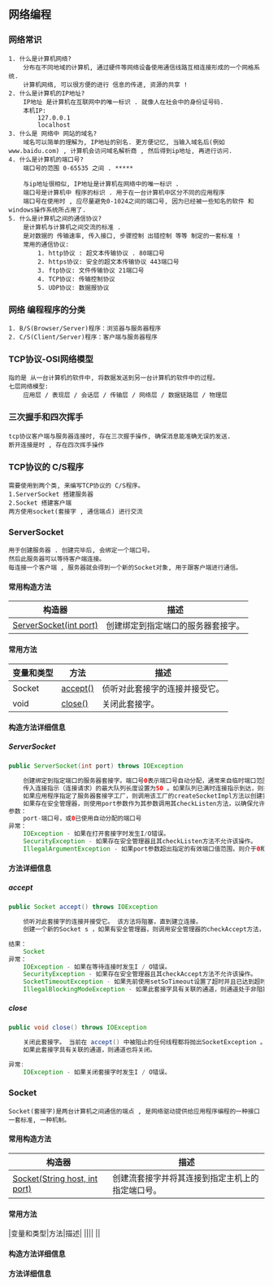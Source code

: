 ## 网络编程

### 网络常识

```
1. 什么是计算机网络?
	分布在不同地域的计算机, 通过硬件等网络设备使用通信线路互相连接形成的一个网格系统.
	计算机网络, 可以很方便的进行 信息的传递, 资源的共享 !
2. 什么是计算机的IP地址?
	IP地址 是计算机在互联网中的唯一标识 . 就像人在社会中的身份证号码.
	本机IP:
		127.0.0.1
		localhost
3. 什么是 网络中 网站的域名?
	域名可以简单的理解为, IP地址的别名. 更方便记忆, 当输入域名后(例如www.baidu.com) , 计算机会访问域名解析商 , 然后得到ip地址, 再进行访问.
4. 什么是计算机的端口号?
	端口号的范围 0-65535 之间 . *****
	
	与ip地址很相似, IP地址是计算机在网络中的唯一标识 .
	端口号是计算机中 程序的标识 . 用于在一台计算机中区分不同的应用程序
	端口号在使用时 , 应尽量避免0-1024之间的端口号, 因为已经被一些知名的软件 和 windows操作系统所占用了.
5. 什么是计算机之间的通信协议?
	是计算机与计算机之间交流的标准 .
	是对数据的 传输速率, 传入接口, 步骤控制 出错控制 等等 制定的一套标准 !
	常用的通信协议:
		1. http协议 : 超文本传输协议 . 80端口号
		2. https协议: 安全的超文本传输协议 443端口号
		3. ftp协议: 文件传输协议 21端口号
		4. TCP协议: 传输控制协议
		5. UDP协议: 数据报协议
```

### 网络 编程程序的分类

```
1. B/S(Browser/Server)程序：浏览器与服务器程序
2. C/S(Client/Server)程序：客户端与服务器程序
```

### TCP协议-OSI网络模型

```
指的是 从一台计算机的软件中, 将数据发送到另一台计算机的软件中的过程。
七层网络模型: 
	应用层 / 表现层 / 会话层 / 传输层 / 网络层 / 数据链路层 / 物理层
```

### 三次握手和四次挥手

```
tcp协议客户端与服务器连接时, 存在三次握手操作, 确保消息能准确无误的发送.
断开连接是时 , 存在四次挥手操作
```

### TCP协议的 C/S程序

```
需要使用到两个类, 来编写TCP协议的 C/S程序。
1.ServerSocket 搭建服务器
2.Socket 搭建客户端
两方使用socket(套接字 , 通信端点) 进行交流
```

### ServerSocket

```
用于创建服务器 . 创建完毕后, 会绑定一个端口号。
然后此服务器可以等待客户端连接。
每连接一个客户端 , 服务器就会得到一个新的Socket对象, 用于跟客户端进行通信。
```

#### 常用构造方法

| 构造器                                  | 描述                               |
| --------------------------------------- | ---------------------------------- |
| [ServerSocket(int port)](#ServerSocket) | 创建绑定到指定端口的服务器套接字。 |

#### 常用方法

| 变量和类型 | 方法                | 描述                           |
| ---------- | ------------------- | ------------------------------ |
| Socket     | [accept()](#accept) | 侦听对此套接字的连接并接受它。 |
| void       | [close()](#close)   | 关闭此套接字。                 |

#### 构造方法详细信息

##### ServerSocket

```java
public ServerSocket(int port) throws IOException

	创建绑定到指定端口的服务器套接字。端口号0表示端口号自动分配，通常来自临时端口范围。然后可以通过调用getLocalPort来检索此端口号。 
	传入连接指示（连接请求）的最大队列长度设置为50 。如果队列已满时连接指示到达，则拒绝连接。 
	如果应用程序指定了服务器套接字工厂，则调用该工厂的createSocketImpl方法以创建实际的套接字实现。 否则会创建一个“普通”套接字。
	如果存在安全管理器，则使用port参数作为其参数调用其checkListen方法，以确保允许操作。 这可能会导致SecurityException。
参数：
	port-端口号，或0已使用自动分配的端口号
异常：
	IOException - 如果在打开套接字时发生I/O错误。
	SecurityException - 如果存在安全管理器且其checkListen方法不允许该操作。
	IllegalArgumentException - 如果port参数超出指定的有效端口值范围，则介于0和65535之间（包括0和65535）。
```

#### 方法详细信息

##### accept

```java
public Socket accept() throws IOException

	侦听对此套接字的连接并接受它。 该方法将阻塞，直到建立连接。 
	创建一个新的Socket s ，如果有安全管理器，则调用安全管理器的checkAccept方法，并以s.getInetAddress().getHostAddress()和s.getPort()作为其参数，以确保允许操作。 这可能会导致SecurityException。

结果：
	Socket
异常：
	IOException - 如果在等待连接时发生I / O错误。 
	SecurityException - 如果存在安全管理器且其checkAccept方法不允许该操作。 
	SocketTimeoutException - 如果先前使用setSoTimeout设置了超时并且已达到超时。 
	IllegalBlockingModeException - 如果此套接字具有关联的通道，则通道处于非阻塞模式，并且没有准备接受的连接 
```

##### close

```java
public void close() throws IOException

	关闭此套接字。 当前在 accept() 中被阻止的任何线程都将抛出SocketException 。 
	如果此套接字具有关联的通道，则通道也将关闭。

异常:
	IOException - 如果关闭套接字时发生I / O错误。 
```

### Socket

```
Socket(套接字)是两台计算机之间通信的端点 , 是网络驱动提供给应用程序编程的一种接口 一套标准, 一种机制。
```

#### 常用构造方法

| 构造器                                   | 描述                                             |
| ---------------------------------------- | ------------------------------------------------ |
| [Socket(String host, int port)](#Socket) | 创建流套接字并将其连接到指定主机上的指定端口号。 |

#### 常用方法

|变量和类型|方法|描述|
||||
||

#### 构造方法详细信息

#### 方法详细信息

